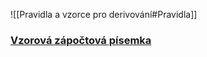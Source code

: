 ![[Pravidla a vzorce pro derivování#Pravidla]]

### [Vzorová zápočtová písemka](https://math.fce.vutbr.cz/~schlesi/BA001/vzorova1.pdf)



